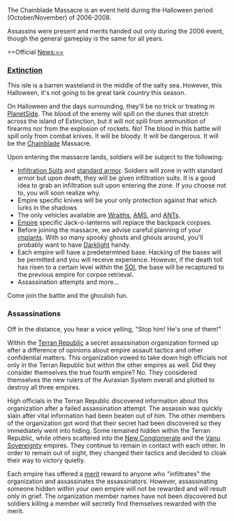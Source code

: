 The Chainblade Massacre is an event held during the Halloween
period (October/November) of 2006-2008.

Assassins were present and merits handed out only during the 2006 event, though
the general gameplay is the same for all years.

==Official <News:==>

### [Extinction](../../locations/Oshur.md#Extinction)

This isle is a barren wasteland in the middle of the salty sea. However, this
Halloween, it's not going to be great tank country this season.

On Halloween and the days surrounding, they'll be no trick or treating in
[PlanetSide](../../PlanetSide.md). The blood of the enemy will spill on the dunes that
stretch across the island of Extinction, but it will not spill from ammunition
of firearms nor from the explosion of rockets. No! The blood in this battle will
spill only from combat knives. It will be bloody. It will be dangerous. It will
be the [Chainblade](../../weapons/Chainblade.md) Massacre.

Upon entering the massacre lands, soldiers will be subject to the following:

- [Infiltration Suits](../../armor/Infiltration_Suit.md) and
  [standard armor](../../armor/Standard_Exo-Suit.md). Soldiers will zone in with
  standard armor but upon death, they will be given infiltration suits. It is a
  good idea to grab an infiltration suit upon entering the zone. If you choose
  not to, you will soon realize why.
- Empire specific knives will be your only protection against that which lurks
  in the shadows
- The only vehicles available are [Wraiths](../../vehicles/Wraith.md),
  [AMS](../../vehicles/Advanced_Mobile_Station.md),
  and [ANTs](../../vehicles/Advanced_Nanite_Transport.md).
- [Empire](../../terminology/Empire.md) specific Jack-o-lanterns will replace the
  backpack corpses.
- Before joining the massacre, we advise careful planning of your
  [implants](../../implants/index.md). With so many spooky ghosts and ghouls
  around, you'll probably want to have [Darklight](../../implants/Darklight.md)
  handy.
- Each empire will have a predetermined base. Hacking of the bases will be
  permitted and you will receive experience. However, if the death toll has
  risen to a certain level within the
  [SOI](../../locations/Sphere_of_Influence.md), the base will be recaptured to the
  previous empire for corpse retrieval.
- Assassination attempts and more…

Come join the battle and the ghoulish fun.

### Assassinations

Off in the distance, you hear a voice yelling, "Stop him! He's one of them!"

Within the [Terran Republic](../../terminology/Terran_Republic.md) a secret assassination
organization formed up after a difference of opinions about empire assault
tactics and other confidential matters. This organization vowed to take down
high officials not only in the Terran Republic but within the other empires as
well. Did they consider themselves the true fourth empire? No. They considered
themselves the new rulers of the Auraxian System overall and plotted to destroy
all three empires.

High officials in the Terran Republic discovered information about this
organization after a failed assassination attempt. The assassin was quickly
slain after vital information had been beaten out of him. The other members of
the organization got word that their secret had been discovered so they
immediately went into hiding. Some remained hidden within the Terran Republic,
while others scattered into the [New Conglomerate](../../terminology/New_Conglomerate.md) and the
[Vanu Sovereignty](../../terminology/Vanu_Sovereignty.md) empires. They continue to remain in
contact with each other. In order to remain out of sight, they changed their
tactics and decided to cloak their way to victory quietly.

Each empire has offered a [merit](../../merits/index.md) reward to
anyone who "infiltrates" the organization and assassinates the assassinators.
However, assassinating someone hidden within your own empire will not be
rewarded and will result only in grief. The organization member names have not
been discovered but soldiers killing a member will secretly find themselves
rewarded with the merit.
